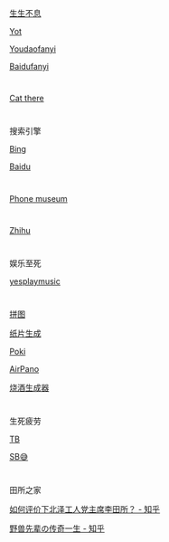 

[生生不息](https://du.shadiao.app/)

[Yot](https://www.youdao.com/result?word=hello%20world&lang=en)

[Youdaofanyi](https://fanyi.youdao.com)

[Baidufanyi](fanyi.baidu.com)

#
[Cat there](https://m.niucodata.com/cat/cat.php)
#

搜索引擎

[Bing](https://cn.bing.com)

[Baidu](https://www.baidu.com)

#
[Phone museum](https://mobilephonemuseum.com/)
#
[Zhihu](https://www.zhihu.com)
#

娱乐至死



[yesplaymusic](https://music.hexo.icu)



#

[拼图](https://gallerix.asia/)

[纸片生成](https://www.yijiankoutu.com/aiimg/?zhhxx230219-607657637)

[Poki](https://poki.com)

[AirPano](https://airpano.com)

[烧酒生成器](https://www.thiswaifudoesnotexist.net)


#
生死疲劳

[TB](https://tieba.baidu.com)

[SB😅](https://tieba.baidu.com/p/7553188326)

#

田所之家

[如何评价下北泽工人党主席李田所？ - 知乎](https://www.zhihu.com/question/472851981)

[野兽先辈の传奇一生 - 知乎](https://zhuanlan.zhihu.com/p/164581850)

